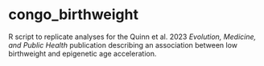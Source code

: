 # congo_birthweight
R script to replicate analyses for the Quinn et al. 2023 *Evolution, Medicine, and Public Health* publication describing an association between low birthweight and epigenetic age acceleration.
